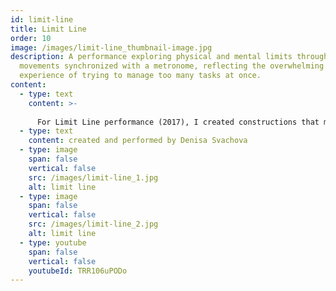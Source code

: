 ```yaml
---
id: limit-line
title: Limit Line
order: 10
image: /images/limit-line_thumbnail-image.jpg
description: A performance exploring physical and mental limits through body
  movements synchronized with a metronome, reflecting the overwhelming
  experience of trying to manage too many tasks at once.
content:
  - type: text
    content: >-
      
      For Limit Line performance (2017), I created constructions that mirrored body movement in strict verticals and horizontals. The performance began with the steady rhythm of a metronome, which I initially followed while mimicking the shapes of the structures. Over time, I began to increase my speed, attempting to handle more movements at once. As the tempo became overwhelming, I turned off the metronome.
  - type: text
    content: created and performed by Denisa Svachova
  - type: image
    span: false
    vertical: false
    src: /images/limit-line_1.jpg
    alt: limit line
  - type: image
    span: false
    vertical: false
    src: /images/limit-line_2.jpg
    alt: limit line
  - type: youtube
    span: false
    vertical: false
    youtubeId: TRR106uPODo
---
```

